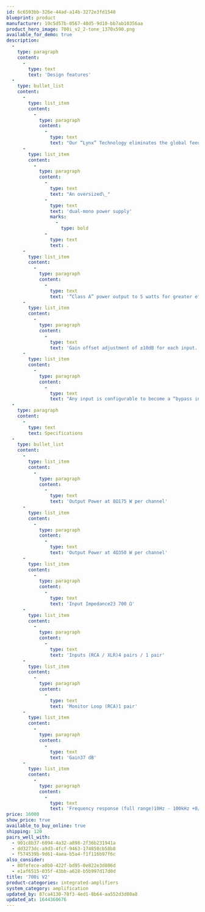```yaml
---
id: 6c6593bb-326e-44ad-a14b-3272e3fd1540
blueprint: product
manufacturer: 19c5d57b-0567-40d5-9d10-bb7ab10356aa
product_hero_image: 700i_v2_2-tone_1370x590.png
available_for_demo: true
description:
  -
    type: paragraph
    content:
      -
        type: text
        text: 'Design features'
  -
    type: bullet_list
    content:
      -
        type: list_item
        content:
          -
            type: paragraph
            content:
              -
                type: text
                text: "Our “Lynx” Technology eliminates the global feedback\_loop and results in the following: more accurate musical\_reproduction with respect to tonality; the elimination\_of common phase errors resulting from feedback."
      -
        type: list_item
        content:
          -
            type: paragraph
            content:
              -
                type: text
                text: "An oversized\_"
              -
                type: text
                text: 'dual-mono power supply'
                marks:
                  -
                    type: bold
              -
                type: text
                text: .
      -
        type: list_item
        content:
          -
            type: paragraph
            content:
              -
                type: text
                text: '“Class A” power output to 5 watts for greater efficiency.'
      -
        type: list_item
        content:
          -
            type: paragraph
            content:
              -
                type: text
                text: 'Gain offset adjustment of ±10dB for each input.'
      -
        type: list_item
        content:
          -
            type: paragraph
            content:
              -
                type: text
                text: "Any input is configurable to become a “bypass input”,\_whereby the 700i v2’s volume control is bypassed,\_permitting a plethora of applications including usage in\_a home-theater environment."
  -
    type: paragraph
    content:
      -
        type: text
        text: Specifications
  -
    type: bullet_list
    content:
      -
        type: list_item
        content:
          -
            type: paragraph
            content:
              -
                type: text
                text: 'Output Power at 8Ω175 W per channel'
      -
        type: list_item
        content:
          -
            type: paragraph
            content:
              -
                type: text
                text: 'Output Power at 4Ω350 W per channel'
      -
        type: list_item
        content:
          -
            type: paragraph
            content:
              -
                type: text
                text: 'Input Impedance23 700 Ω'
      -
        type: list_item
        content:
          -
            type: paragraph
            content:
              -
                type: text
                text: 'Inputs (RCA / XLR)4 pairs / 1 pair'
      -
        type: list_item
        content:
          -
            type: paragraph
            content:
              -
                type: text
                text: 'Monitor Loop (RCA)1 pair'
      -
        type: list_item
        content:
          -
            type: paragraph
            content:
              -
                type: text
                text: 'Gain37 dB'
      -
        type: list_item
        content:
          -
            type: paragraph
            content:
              -
                type: text
                text: 'Frequency response (full range)10Hz - 100kHz +0/-0.1dB'
price: 16000
show_price: true
available_to_buy_online: true
shipping: 120
pairs_well_with:
  - 901c8b37-6094-4a32-a898-2f36b231941a
  - dd3273dc-a9d3-4fcf-9463-174850cb58b8
  - f574539b-9d61-4aea-b5a4-f1f116b97f6c
also_consider:
  - 80fefece-a0b0-422f-bd95-0e822e3d806d
  - e1af6515-035f-43bb-a628-b5b997d17d0d
title: '700i V2'
product-categories: integrated-amplifiers
system_category: amplification
updated_by: 87ca4130-78f3-4ed1-8b64-aa552d3d08a8
updated_at: 1644360676
---
```


